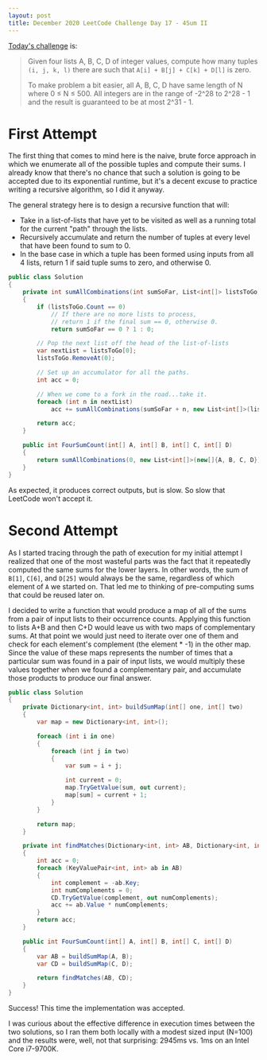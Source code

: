 ```yaml
---
layout: post
title: December 2020 LeetCode Challenge Day 17 - 4Sum II
---
```


[Today's challenge](https://leetcode.com/explore/challenge/card/december-leetcoding-challenge/571/week-3-december-15th-december-21st/3569/) is:
> Given four lists A, B, C, D of integer values, compute how many tuples `(i, j, k, l)` there are such that `A[i] + B[j] + C[k] + D[l]` is zero.
>
> To make problem a bit easier, all A, B, C, D have same length of N where 0 ≤ N ≤ 500. All integers are in the range of -2^28 to 2^28 - 1 and the result is guaranteed to be at most 2^31 - 1.

# First Attempt

The first thing that comes to mind here is the naive, brute force approach in which we enumerate all of the possible tuples and compute their sums.
I already know that there's no chance that such a solution is going to be accepted due to its exponential runtime, but it's a decent excuse to practice writing a recursive algorithm, so I did it anyway.

The general strategy here is to design a recursive function that will:

- Take in a list-of-lists that have yet to be visited as well as a running total for the current "path" through the lists.
- Recursively accumulate and return the number of tuples at every level that have been found to sum to 0.
- In the base case in which a tuple has been formed using inputs from all 4 lists, return 1 if said tuple sums to zero, and otherwise 0.

```csharp
public class Solution
{
    private int sumAllCombinations(int sumSoFar, List<int[]> listsToGo)
    {
        if (listsToGo.Count == 0)
            // If there are no more lists to process,
            // return 1 if the final sum == 0, otherwise 0.
            return sumSoFar == 0 ? 1 : 0;

        // Pop the next list off the head of the list-of-lists
        var nextList = listsToGo[0];
        listsToGo.RemoveAt(0);

        // Set up an accumulator for all the paths.
        int acc = 0;

        // When we come to a fork in the road...take it.
        foreach (int n in nextList)
            acc += sumAllCombinations(sumSoFar + n, new List<int[]>(listsToGo));

        return acc;
    }

    public int FourSumCount(int[] A, int[] B, int[] C, int[] D)
    {
        return sumAllCombinations(0, new List<int[]>(new[]{A, B, C, D}));
    }
}
```

As expected, it produces correct outputs, but is slow. So slow that LeetCode won't accept it.

# Second Attempt

As I started tracing through the path of execution for my initial attempt I realized that one of the most wasteful parts was the fact that it repeatedly computed the same sums for the lower layers.
In other words, the sum of `B[1]`, `C[6]`, and `D[25]` would always be the same, regardless of which element of `A` we started on.
That led me to thinking of pre-computing sums that could be reused later on.

I decided to write a function that would produce a map of all of the sums from a pair of input lists to their occurrence counts.
Applying this function to lists A+B and then C+D would leave us with two maps of complementary sums.
At that point we would just need to iterate over one of them and check for each element's complement (the element * -1) in the other map.
Since the value of these maps represents the number of times that a particular sum was found in a pair of input lists, we would multiply these values together when we found a complementary pair, and accumulate those products to produce our final answer.

```csharp
public class Solution
{
    private Dictionary<int, int> buildSumMap(int[] one, int[] two)
    {
        var map = new Dictionary<int, int>();

        foreach (int i in one)
        {
            foreach (int j in two)
            {
                var sum = i + j;

                int current = 0;
                map.TryGetValue(sum, out current);
                map[sum] = current + 1;
            }
        }

        return map;
    }

    private int findMatches(Dictionary<int, int> AB, Dictionary<int, int> CD)
    {
        int acc = 0;
        foreach (KeyValuePair<int, int> ab in AB)
        {
            int complement = -ab.Key;
            int numComplements = 0;
            CD.TryGetValue(complement, out numComplements);
            acc += ab.Value * numComplements;
        }
        return acc;
    }

    public int FourSumCount(int[] A, int[] B, int[] C, int[] D)
    {
        var AB = buildSumMap(A, B);
        var CD = buildSumMap(C, D);

        return findMatches(AB, CD);
    }
}
```

Success! This time the implementation was accepted.

I was curious about the effective difference in execution times between the two solutions, so I ran them both locally with a modest sized input (N=100) and the results were, well, not that surprising: 2945ms vs. 1ms on an Intel Core i7-9700K.
